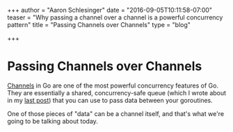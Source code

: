 +++
author = "Aaron Schlesinger"
date = "2016-09-05T10:11:58-07:00"
teaser = "Why passing a channel over a channel is a powerful concurrency pattern"
title = "Passing Channels over Channels"
type = "blog"

+++

# Passing Channels over Channels

[Channels](https://gobyexample.com/channels) in Go are one of the most powerful concurrency features of Go. They are essentially a shared, concurrency-safe queue (which I wrote about in my [last post](https://www.goin5minutes.com/blog/orthogonality/)) that you can use to pass data between your goroutines.

One of those pieces of "data" can be a channel itself, and that's what we're going to be talking about today.
